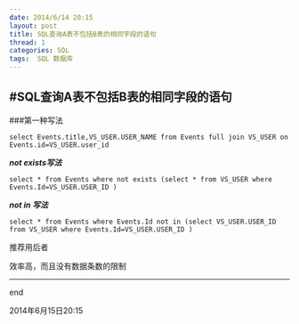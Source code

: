 ```yaml
---
date: 2014/6/14 20:15  
layout: post
title: SQL查询A表不包括B表的相同字段的语句
thread: 1
categories: SQL
tags:  SQL 数据库
---
```


#SQL查询A表不包括B表的相同字段的语句
----

###第一种写法

	select Events.title,VS_USER.USER_NAME from Events full join VS_USER on Events.id=VS_USER.user_id

***not exists写法***

	select * from Events where not exists (select * from VS_USER where Events.Id=VS_USER.USER_ID )
	

***not in 写法***

	select * from Events where Events.Id not in (select VS_USER.USER_ID from VS_USER where Events.Id=VS_USER.USER_ID )


推荐用后者

效率高，而且没有数据条数的限制


---------
end

2014年6月15日20:15